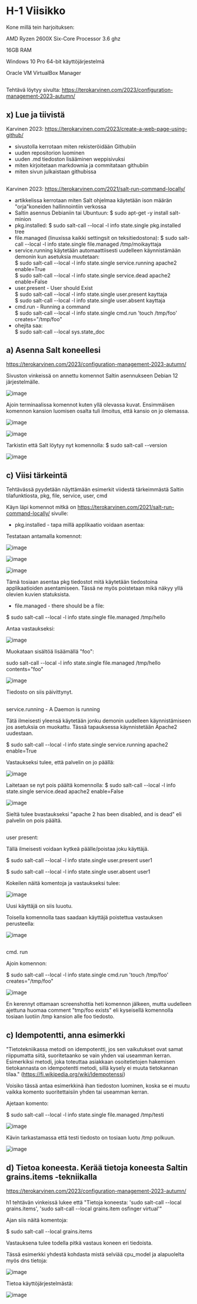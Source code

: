# H-1 Viisikko  

Kone millä tein harjoituksen:  

AMD Ryzen 2600X Six-Core Processor 3.6 ghz   

16GB RAM  

Windows 10 Pro 64-bit käyttöjärjestelmä  

Oracle VM VirtualBox Manager

## 

Tehtävä löytyy sivulta: https://terokarvinen.com/2023/configuration-management-2023-autumn/  


## x) Lue ja tiivistä  

Karvinen 2023: https://terokarvinen.com/2023/create-a-web-page-using-github/  

- sivustolla kerrotaan miten rekisteröidään Githubiin
- uuden repositorion luominen
- uuden .md tiedoston lisääminen weppisivuksi
- miten kirjoitetaan markdownia ja commitataan githubiin
- miten sivun julkaistaan githubissa

##

Karvinen 2023: https://terokarvinen.com/2021/salt-run-command-locally/  

- artikkelissa kerrotaan miten Salt ohjelmaa käytetään ison määrän "orja"koneiden hallinnointiin verkossa  
- Saltin asennus Debianiin tai Ubuntuun: $ sudo apt-get -y install salt-minion  
- pkg.installed: $ sudo salt-call --local -l info state.single pkg.installed tree  
- file.managed (linuxissa kaikki settingsit on teksitiedostona): $ sudo salt-call --local -l info state.single file.managed /tmp/moikayttaja   
- service.running käytetään automaattiisesti uudelleen käynnistämään demonin kun asetuksia muutetaan:  
  $ sudo salt-call --local -l info state.single service.running apache2 enable=True  
  $ sudo salt-call --local -l info state.single service.dead apache2 enable=False  
- user.present - User should Exist  
  $ sudo salt-call --local -l info state.single user.present kayttaja  
  $ sudo salt-call --local -l info state.single user.absent kayttaja  
- cmd.run - Running a command  
  $ sudo salt-call --local -l info state.single cmd.run 'touch /tmp/foo' creates="/tmp/foo"  
- ohejita saa:  
  $ sudo salt-call --local sys.state_doc  

##

## a) Asenna Salt koneellesi  

https://terokarvinen.com/2023/configuration-management-2023-autumn/  

Sivuston vinkeissä on annettu komennot Saltin asennukseen Debian 12 järjestelmälle.

![image](https://github.com/aarott/palvelinten_hallinta/assets/78908566/19352b50-3719-40fa-bd9d-9266bf4c4147)  

Ajoin terminaalissa komennot kuten yllä olevassa kuvat. Ensimmäisen komennon kansion luomisen osalta tuli ilmoitus, että kansio on jo olemassa.  

![image](https://github.com/aarott/palvelinten_hallinta/assets/78908566/9350e339-60b6-4e91-926c-928dfcb1d446)  

![image](https://github.com/aarott/palvelinten_hallinta/assets/78908566/12eaec28-bb73-42dd-bd07-43c674b5b33d)  

Tarkistin että Salt löytyy nyt komennolla: $ sudo salt-call --version  

![image](https://github.com/aarott/palvelinten_hallinta/assets/78908566/437a2df4-30fa-418c-b1bd-7ed6adfcc523)

##

## c) Viisi tärkeintä  

Tehtävässä pyydetään näyttämään esimerkit viidestä tärkeimmästä Saltin tilafunktiosta, pkg, file, service, user, cmd  

Käyn läpi komennot mitkä on https://terokarvinen.com/2021/salt-run-command-locally/ sivulle:  

- pkg.installed - tapa millä applikaatio voidaan asentaa:

Testataan antamalla komennot: 

![image](https://github.com/aarott/palvelinten_hallinta/assets/78908566/f91d2275-1cfa-46c6-8421-976f097d3048)  

![image](https://github.com/aarott/palvelinten_hallinta/assets/78908566/b14855b0-6fe5-46db-b538-6ec52ee8961f)  

![image](https://github.com/aarott/palvelinten_hallinta/assets/78908566/1e2e2072-7dc2-4a8e-afdf-5165df7f675e)


Tämä tosiaan asentaa pkg tiedostot mitä käytetään tiedostoina applikaatioiden asentamiseen. Tässä ne myös poistetaan mikä näkyy yllä olevien kuvien statuksista.  

- file.managed - there should be a file:

$ sudo salt-call --local -l info state.single file.managed /tmp/hello  

Antaa vastaukseksi:  

![image](https://github.com/aarott/palvelinten_hallinta/assets/78908566/18c62177-d84d-42e1-826d-fc4dbd584097)  

Muokataan sisältöä lisäämällä "foo": 

sudo salt-call --local -l info state.single file.managed /tmp/hello contents="foo"  

![image](https://github.com/aarott/palvelinten_hallinta/assets/78908566/239b62f4-9f18-4329-9249-4ef75725a00c)  

Tiedosto on siis päivittynyt.  

##

service.running - A Daemon is running  

Tätä ilmeisesti yleensä käytetään jonku demonin uudelleen käynnistämiseen jos asetuksia on muokattu. Tässä tapauksessa käynnistetään Apache2  
uudestaan.  

$ sudo salt-call --local -l info state.single service.running apache2 enable=True  

Vastaukseksi tulee, että palvelin on jo päällä:  

![image](https://github.com/aarott/palvelinten_hallinta/assets/78908566/632f79a1-5417-467c-91b7-3a0b31e1371f)  

Laitetaan se nyt pois päältä komennolla: $ sudo salt-call --local -l info state.single service.dead apache2 enable=False  

![image](https://github.com/aarott/palvelinten_hallinta/assets/78908566/82b0345a-d541-4564-9a4c-17c5adee7549)  

Sieltä tulee bvastaukseksi "apache 2 has been disabled, and is dead" eli palvelin on pois päältä.

##  

user present:  

Tällä ilmeisesti voidaan kytkeä päälle/poistaa joku käyttäjä.

$ sudo salt-call --local -l info state.single user.present user1  

$ sudo salt-call --local -l info state.single user.absent user1  

Kokeilen näitä komentoja ja vastaukseksi tulee:  

![image](https://github.com/aarott/palvelinten_hallinta/assets/78908566/ea5f583b-41ec-4c8a-8375-7881fbcdb530)  

Uusi käyttäjä on siis luuotu.  

Toisella komennolla taas saadaan käyttäjä poistettua vastauksen perusteella:  

![image](https://github.com/aarott/palvelinten_hallinta/assets/78908566/72aa4fec-3db2-4f61-98f6-311730476df7)

##  

cmd. run 

Ajoin komennon:  

$ sudo salt-call --local -l info state.single cmd.run 'touch /tmp/foo' creates="/tmp/foo"  

![image](https://github.com/aarott/palvelinten_hallinta/assets/78908566/59c00e3a-c208-4bcb-a4df-64b20cabf4f7)  

En kerennyt ottamaan screenshottia heti komennon jälkeen, mutta uudelleen ajettuna huomaa comment "tmp/foo exists" eli kyseisellä komennolla  
tosiaan luotiin /tmp kansion alle foo tiedosto.  

##  

## c) Idempotentti, anna esimerkki    

"Tietotekniikassa metodi on idempotentti, jos sen vaikutukset ovat samat riippumatta siitä, suoritetaanko se vain yhden vai useamman kerran. Esimerkiksi metodi, joka toteuttaa asiakkaan osoitetietojen hakemisen tietokannasta on idempotentti metodi, sillä kysely ei muuta tietokannan tilaa." (https://fi.wikipedia.org/wiki/Idempotenssi)  

Voisiko tässä antaa esimerkkinä ihan tiedoston luominen, koska se ei muutu vaikka komento suoritettaisiin yhden tai useamman kerran.  

Ajetaan komento:  

$ sudo salt-call --local -l info state.single file.managed /tmp/testi  

![image](https://github.com/aarott/palvelinten_hallinta/assets/78908566/7f24f260-29c3-4e51-9085-19e6354eb780)  

Kävin tarkastamassa että testi tiedosto on tosiaan luotu /tmp polkuun.  

![image](https://github.com/aarott/palvelinten_hallinta/assets/78908566/38cd82c7-d111-4ce6-b396-a1271250f3ea)  

##

## d) Tietoa koneesta. Kerää tietoja koneesta Saltin grains.items -tekniikalla  

https://terokarvinen.com/2023/configuration-management-2023-autumn/  

h1 tehtävän vinkeissä lukee että "Tietoja koneesta: 'sudo salt-call --local grains.items', 'sudo salt-call --local grains.item osfinger virtual'"  

Ajan siis näitä komentoja:  

$ sudo salt-call --local grains.items  

Vastauksena tulee todella pitkä vastaus koneen eri tiedoista. 

Tässä esimerkki yhdestä kohdasta mistä selviää cpu_model ja alapuolelta myös dns tietoja:  

![image](https://github.com/aarott/palvelinten_hallinta/assets/78908566/7a57feb4-540c-47e2-9757-15336c3aa14a)  

Tietoa käyttöjärjestelmästä:  

![image](https://github.com/aarott/palvelinten_hallinta/assets/78908566/b6b4bc9c-bfd3-407e-8feb-e8c480308ea5)  























